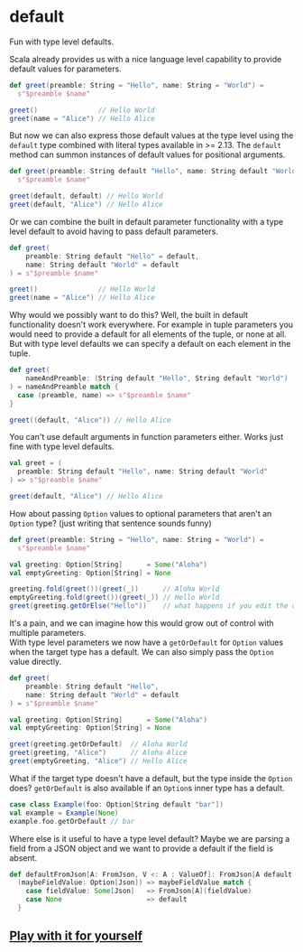 # default
Fun with type level defaults.

Scala already provides us with a nice language level capability to provide default values for parameters.

```scala
def greet(preamble: String = "Hello", name: String = "World") =
  s"$preamble $name"

greet()               // Hello World
greet(name = "Alice") // Hello Alice
```

But now we can also express those default values at the type level using the `default` type combined with literal types available in >= 2.13. The `default` method can summon instances of default values for positional arguments.

```scala
def greet(preamble: String default "Hello", name: String default "World") =
  s"$preamble $name"

greet(default, default) // Hello World
greet(default, "Alice") // Hello Alice
```

Or we can combine the built in default parameter functionality with a type level default to avoid having to pass default parameters.

```scala
def greet(
    preamble: String default "Hello" = default,
    name: String default "World" = default
) = s"$preamble $name"

greet()               // Hello World
greet(name = "Alice") // Hello Alice
```

Why would we possibly want to do this? Well, the built in default functionality doesn't work everywhere. For example in tuple parameters you would need to provide a default for all elements of the tuple, or none at all. But with type level defaults we can specify a default on each element in the tuple.

```scala
def greet(
    nameAndPreamble: (String default "Hello", String default "World")
) = nameAndPreamble match {
  case (preamble, name) => s"$preamble $name"
}

greet((default, "Alice")) // Hello Alice
```

You can't use default arguments in function parameters either. Works just fine with type level defaults.

```scala
val greet = (
  preamble: String default "Hello", name: String default "World"
) => s"$preamble $name"

greet(default, "Alice") // Hello Alice
```

How about passing `Option` values to optional parameters that aren't an `Option` type? (just writing that sentence sounds funny)

```scala
def greet(preamble: String = "Hello", name: String = "World") =
  s"$preamble $name"

val greeting: Option[String]      = Some("Aloha")
val emptyGreeting: Option[String] = None

greeting.fold(greet())(greet(_))      // Aloha World
emptyGreeting.fold(greet())(greet(_)) // Hello World
greet(greeting.getOrElse("Hello"))    // what happens if you edit the default parameter value but forget to update the value in `getOrElse`?
```

It's a pain, and we can imagine how this would grow out of control with multiple parameters.   
With type level parameters we now have a `getOrDefault` for `Option` values when the target type has a default. We can also simply pass the `Option` value directly.

```scala
def greet(
    preamble: String default "Hello",
    name: String default "World" = default
) = s"$preamble $name"

val greeting: Option[String]      = Some("Aloha")
val emptyGreeting: Option[String] = None

greet(greeting.getOrDefault)  // Aloha World
greet(greeting, "Alice")      // Aloha Alice
greet(emptyGreeting, "Alice") // Hello Alice
```

What if the target type doesn't have a default, but the type inside the `Option` does? `getOrDefault` is also available if an `Option`s inner type has a default.

```scala
case class Example(foo: Option[String default "bar"])
val example = Example(None)
example.foo.getOrDefault // bar
```

Where else is it useful to have a type level default?
Maybe we are parsing a field from a JSON object and we want to provide a default if the field is absent.

```scala
def defaultFromJson[A: FromJson, V <: A : ValueOf]: FromJson[A default V] = 
  (maybeFieldValue: Option[Json]) => maybeFieldValue match {
    case fieldValue: Some[Json]   => FromJson[A](fieldValue)
    case None                     => default
  }
```

## [Play with it for yourself](https://scastie.scala-lang.org/ENbCHGWET5ecoAJwiuucNg)
